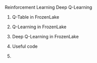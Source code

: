 Reinforcement Learning
Deep Q-Learning

1. Q-Table in FrozenLake

2. Q-Learning in FrozenLake

3. Deep Q-Learning in FrozenLake

4. Useful code

5.
